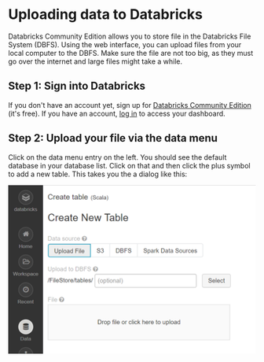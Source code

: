 # Uploading data to Databricks

Databricks Community Edition allows you to store file in the Databricks File System (DBFS). Using the web interface, you can upload files from your local computer to the DBFS. Make sure the file are not too big, as they must go over the internet and large files might take a while.

## Step 1: Sign into Databricks

If you don't have an account yet, sign up for [Databricks Community Edition](https://databricks.com/try-databricks) (it's free). If you have an account, [log in](https://community.cloud.databricks.com/login.html) to access your dashboard.

## Step 2: Upload your file via the data menu

Click on the data menu entry on the left. You should see the default database in your database list. Click on that and then click the plus symbol to add a new table. This takes you the a dialog like this:

![Databricks Create Table Dialog](/media/databricks-create-table-dialog.png)